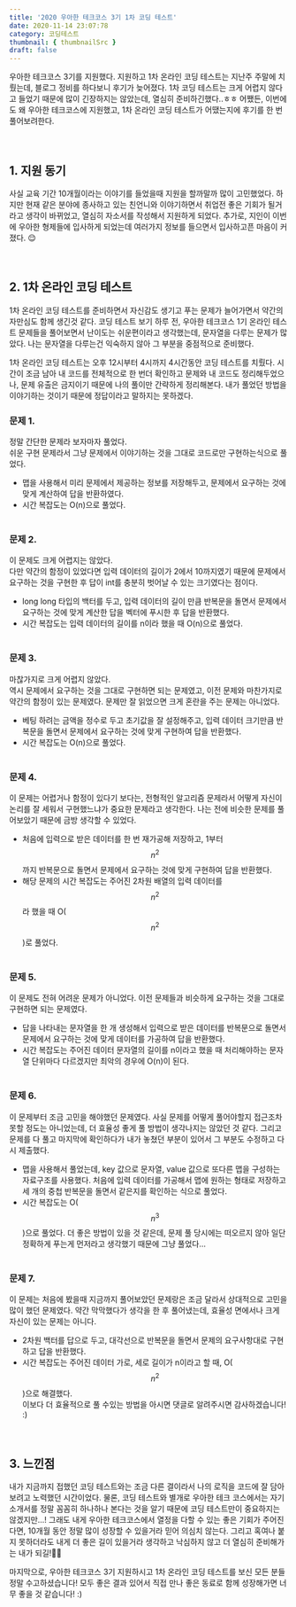 ```yaml
---
title: '2020 우아한 테크코스 3기 1차 코딩 테스트'
date: 2020-11-14 23:07:78
category: 코딩테스트
thumbnail: { thumbnailSrc }
draft: false
---
```


우아한 테크코스 3기를 지원했다. 지원하고 1차 온라인 코딩 테스트는 지난주 주말에 치뤘는데, 블로그 정비를 하다보니 후기가 늦어졌다. 1차 코딩 테스트는 크게 어렵지 않다고 들었기 때문에 많이 긴장하지는 않았는데, 열심히 준비하긴했다..ㅎㅎ 어쨌든, 이번에도 왜 우아한 테크코스에 지원했고, 1차 온라인 코딩 테스트가 어땠는지에 후기를 한 번 풀어보려한다.  
<br/>
<br/>

## 1. 지원 동기

사실 교육 기간 10개월이라는 이야기를 들었을때 지원을 할까말까 많이 고민했었다. 하지만 현재 같은 분야에 종사하고 있는 친언니와 이야기하면서 취업전 좋은 기회가 될거라고 생각이 바뀌었고, 열심히 자소서를 작성해서 지원하게 되었다. 추가로, 지인이 이번에 우아한 형제들에 입사하게 되었는데 여러가지 정보를 들으면서 입사하고픈 마음이 커졌다. 😌
<br/><br/><br/>

## 2. 1차 온라인 코딩 테스트

1차 온라인 코딩 테스트를 준비하면서 자신감도 생기고 푸는 문제가 늘어가면서 약간의 자만심도 함께 생긴것 같다. 코딩 테스트 보기 하루 전, 우아한 테크코스 1기 온라인 테스트 문제들을 풀어보면서 난이도는 쉬운편이라고 생각했는데, 문자열을 다루는 문제가 많았다. 나는 문자열을 다루는건 익숙하지 않아 그 부분을 중점적으로 준비했다.

1차 온라인 코딩 테스트는 오후 12시부터 4시까지 4시간동안 코딩 테스트를 치뤘다. 시간이 조금 남아 내 코드를 전체적으로 한 번더 확인하고 문제와 내 코드도 정리해두었으나, 문제 유출은 금지이기 때문에 나의 풀이만 간략하게 정리해본다. 내가 풀었던 방법을 이야기하는 것이기 때문에 정답이라고 말하지는 못하겠다.

### 문제 1.

정말 간단한 문제라 보자마자 풀었다.  
쉬운 구현 문제라서 그냥 문제에서 이야기하는 것을 그대로 코드로만 구현하는식으로 풀었다.

- 맵을 사용해서 미리 문제에서 제공하는 정보를 저장해두고, 문제에서 요구하는 것에 맞게 계산하여 답을 반환하였다.
- 시간 복잡도는 O(n)으로 풀었다.
  <br/>
  <br/>

### 문제 2.

이 문제도 크게 어렵지는 않았다.  
다만 약간의 함정이 있었다면 입력 데이터의 길이가 2에서 10까지였기 때문에 문제에서 요구하는 것을 구현한 후 답이 int를 충분히 벗어날 수 있는 크기였다는 점이다.

- long long 타입의 백터를 두고, 입력 데이터의 길이 만큼 반복문을 돌면서 문제에서 요구하는 것에 맞게 계산한 답을 벡터에 푸시한 후 답을 반환했다.
- 시간 복잡도는 입력 데이터의 길이를 n이라 했을 때 O(n)으로 풀었다.
  <br/>
  <br/>

### 문제 3.

마찮가지로 크게 어렵지 않았다.  
역시 문제에서 요구하는 것을 그대로 구현하면 되는 문제였고, 이전 문제와 마찬가지로 약간의 함정이 있는 문제였다. 문제만 잘 읽었으면 크게 혼란을 주는 문제는 아니었다.

- 베팅 하려는 금액을 정수로 두고 초기값을 잘 설정해주고, 입력 데이터 크기만큼 반복문을 돌면서 문제에서 요구하는 것에 맞게 구현하여 답을 반환했다.
- 시간 복잡도는 O(n)으로 풀었다.
  <br/>
  <br/>

### 문제 4.

이 문제는 어렵거나 함정이 있다기 보다는, 전형적인 알고리즘 문제라서 어떻게 자신이 논리를 잘 세워서 구현했느냐가 중요한 문제라고 생각한다. 나는 전에 비슷한 문제를 풀어보았기 때문에 금방 생각할 수 있었다.

- 처음에 입력으로 받은 데이터를 한 번 재가공해 저장하고, 1부터 $$n^2$$까지 반복문으로 돌면서 문제에서 요구하는 것에 맞게 구현하여 답을 반환했다.
- 해당 문제의 시간 복잡도는 주어진 2차원 배열의 입력 데이터를 $$n^2$$라 했을 때 O($$n^2$$)로 풀었다.
  <br/>
  <br/>

### 문제 5.

이 문제도 전혀 어려운 문제가 아니었다. 이전 문제들과 비슷하게 요구하는 것을 그대로 구현하면 되는 문제였다.

- 답을 나타내는 문자열을 한 개 생성해서 입력으로 받은 데이터를 반복문으로 돌면서 문제에서 요구하는 것에 맞게 데이터를 가공하여 답을 반환했다.
- 시간 복잡도는 주어진 데이터 문자열의 길이를 n이라고 했을 때 처리해야하는 문자열 단위마다 다르겠지만 최악의 경우에 O(n)이 된다.
  <br/>
  <br/>

### 문제 6.

이 문제부터 조금 고민을 해야했던 문제였다. 사실 문제를 어떻게 풀어야할지 접근조차 못할 정도는 아니었는데, 더 효율성 좋게 풀 방법이 생각나지는 않았던 것 같다. 그리고 문제를 다 풀고 마지막에 확인하다가 내가 놓쳤던 부분이 있어서 그 부분도 수정하고 다시 제출했다.

- 맵을 사용해서 풀었는데, key 값으로 문자열, value 값으로 또다른 맵을 구성하는 자료구조를 사용했다. 처음에 입력 데이터를 가공해서 맵에 원하는 형태로 저장하고 세 개의 중첩 반복문을 돌면서 같은지를 확인하는 식으로 풀었다.
- 시간 복잡도는 O($$n^3$$)으로 풀었다. 더 좋은 방법이 있을 것 같은데, 문제 풀 당시에는 떠오르지 않아 일단 정확하게 푸는게 먼저라고 생각했기 때문에 그냥 풀었다...
  <br/>
  <br/>

### 문제 7.

이 문제는 처음에 봤을때 지금까지 풀어보았던 문제랑은 조금 달라서 상대적으로 고민을 많이 했던 문제였다. 약간 막막했다가 생각을 한 후 풀어냈는데, 효율성 면에서나 크게 자신이 있는 문제는 아니다.

- 2차원 백터를 답으로 두고, 대각선으로 반복문을 돌면서 문제의 요구사항대로 구현하고 답을 반환했다.
- 시간 복잡도는 주어진 데이터 가로, 세로 길이가 n이라고 할 때, O($$n^2$$)으로 해결했다.  
  이보다 더 효율적으로 풀 수있는 방법을 아시면 댓글로 알려주시면 감사하겠습니다! :)
  <br/>
  <br/>
  <br/>

## 3. 느낀점

내가 지금까지 접했던 코딩 테스트와는 조금 다른 결이라서 나의 로직을 코드에 잘 담아보려고 노력했던 시간이었다. 물론, 코딩 테스트와 별개로 우아한 테크 코스에서는 자기소개서를 정말 꼼꼼히 하나하나 본다는 것을 알기 때문에 코딩 테스트만이 중요하지는 않겠지만...! 그래도 내게 우아한 테크코스에서 열정을 다할 수 있는 좋은 기회가 주어진다면, 10개월 동안 정말 많이 성장할 수 있을거라 믿어 의심치 않는다. 그리고 혹여나 붙지 못하더라도 내게 더 좋은 길이 있을거라 생각하고 낙심하지 않고 더 열심히 준비해가는 내가 되길!🙏🏻

마지막으로, 우아한 테크코스 3기 지원하시고 1차 온라인 코딩 테스트를 보신 모든 분들 정말 수고하셨습니다! 모두 좋은 결과 있어서 직접 만나 좋은 동료로 함께 성장해가면 너무 좋을 것 같습니다! :)
<br/><br/><br/>
